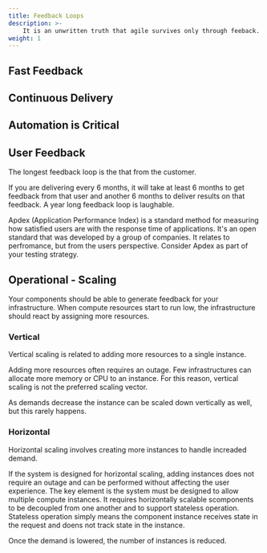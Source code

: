 ```yaml
---
title: Feedback Loops
description: >-
    It is an unwritten truth that agile survives only through feeback. Without it, agile fails.
weight: 1
---
```


## Fast Feedback

## Continuous Delivery

## Automation is Critical

## User Feedback

The longest feedback loop is the that from the customer.

If you are delivering every 6 months, it will take at least 6 months to get feedback from that user and another 6 months to deliver results on that feedback. A year long feedback loop is laughable.

Apdex (Application Performance Index) is a standard method for measuring how satisfied users are with the response time of applications. It's an open standard that was developed by a group of companies. It relates to perfromance, but from the users perspective. Consider Apdex as part of your testing strategy.

## Operational - Scaling
Your components should be able to generate feedback for your infrastructure. When compute resources start to run low, the infrastructure should react by assigning more resources.

### Vertical 
Vertical scaling is related to adding more resources to a single instance.

Adding more resources often requires an outage. Few infrastructures can allocate more memory or CPU to an instance. For this reason, vertical scaling is not the preferred scaling vector.

As demands decrease the instance can be scaled down vertically as well, but this rarely happens.

### Horizontal 

Horizontal scaling involves creating more instances to handle increaded demand.

If the system is designed for horizontal scaling, adding instances does not require an outage and can be performed without affecting the user experience. The key element is the system must be designed to allow multiple compute instances. It requires horizontally scalable scomponents to be decoupled from one another and to support stateless operation. Stateless operation simply means the component instance receives state in the request and doens not track state in the instance.

Once the demand is lowered, the number of instances is reduced.